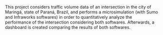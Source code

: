 This project considers traffic volume data of an intersection in the city of Maringá, state of Paraná, Brazil, and performs a microsimulation (with Sumo and Infraworks softwares) in order to quantitatively analyze the performance of the intersection considering both softwares. Afterwards, a dashboard is created comparing the results of both softwares.
